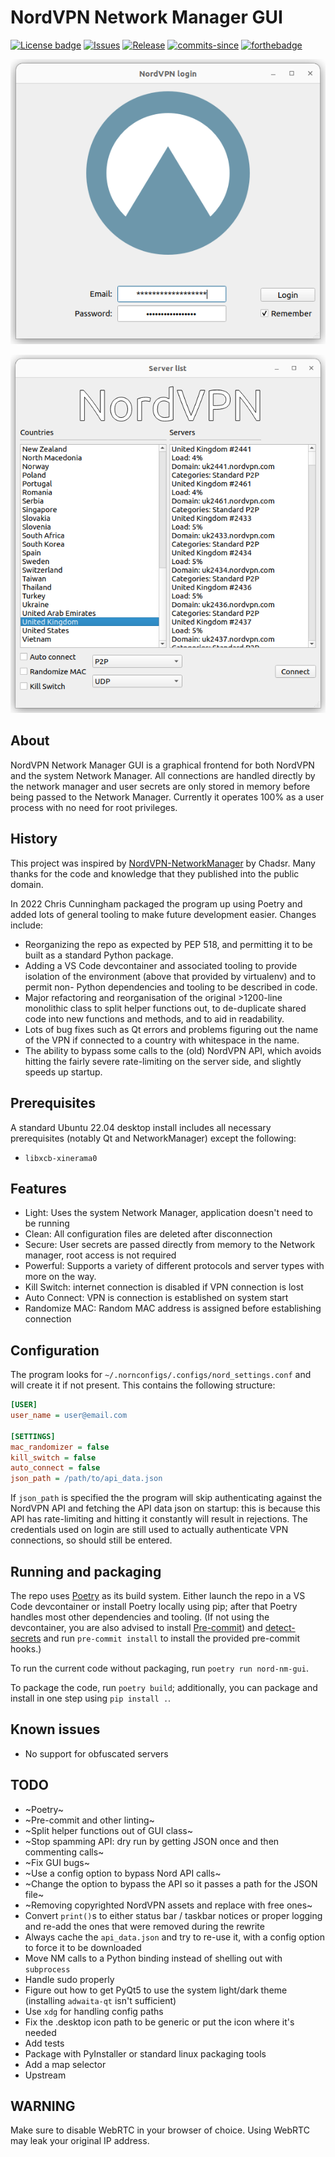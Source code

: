 # NordVPN Network Manager GUI

[![License badge](https://img.shields.io/github/license/vfosterm/NordVPN-NetworkManager-Gui?style=for-the-badge)](https://github.com/vfosterm/NordVPN-NetworkManager-Gui/blob/master/LICENSE)
[![Issues](https://img.shields.io/github/issues-closed/vfosterm/NordVPN-NetworkManager-Gui?style=for-the-badge)](https://github.com/vfosterm/NordVPN-NetworkManager-Gui/issues)
[![Release](https://img.shields.io/github/release/vfosterm/NordVPN-NetworkManager-Gui?style=for-the-badge)](https://github.com/vfosterm/NordVPN-NetworkManager-Gui/releases/latest)
[![commits-since](https://img.shields.io/github/commits-since/vfosterm/NordVPN-NetworkManager-Gui/latest?style=for-the-badge)](https://github.com/vfosterm/NordVPN-NetworkManager-Gui/commits/master)
[![forthebadge](https://forthebadge.com/images/badges/made-with-python.svg)](https://python.org)

![Login screen](nord_nm_gui/assets/login.png)

![Main screen](nord_nm_gui/assets/main.png)

## About

NordVPN Network Manager GUI is a graphical frontend for both NordVPN and the
system Network Manager. All connections are handled directly by the network
manager and user secrets are only stored in memory before being passed to the
Network Manager. Currently it operates 100% as a user process with no need for
root privileges.

## History

This project was inspired by
[NordVPN-NetworkManager](https://github.com/Chadsr/NordVPN-NetworkManager) by
Chadsr. Many thanks for the code and knowledge that they published into the
public domain.

In 2022 Chris Cunningham packaged the program up using Poetry and added lots of
general tooling to make future development easier. Changes include:

-   Reorganizing the repo as expected by PEP 518, and permitting it to be built
    as a standard Python package.
-   Adding a VS Code devcontainer and associated tooling to provide isolation
    of the environment (above that provided by virtualenv) and to permit non-
    Python dependencies and tooling to be described in code.
-   Major refactoring and reorganisation of the original >1200-line monolithic
    class to split helper functions out, to de-duplicate shared code into new
    functions and methods, and to aid in readability.
-   Lots of bug fixes such as Qt errors and problems figuring out the name of
    the VPN if connected to a country with whitespace in the name.
-   The ability to bypass some calls to the (old) NordVPN API, which avoids
    hitting the fairly severe rate-limiting on the server side, and slightly
    speeds up startup.

## Prerequisites

A standard Ubuntu 22.04 desktop install includes all necessary prerequisites
(notably Qt and NetworkManager) except the following:

-   `libxcb-xinerama0`

## Features

-   Light: Uses the system Network Manager, application doesn't need to be
    running
-   Clean: All configuration files are deleted after disconnection
-   Secure: User secrets are passed directly from memory to the Network
    manager, root access is not required
-   Powerful: Supports a variety of different protocols and server types with
    more on the way.
-   Kill Switch: internet connection is disabled if VPN connection is lost
-   Auto Connect: VPN is connection is established on system start
-   Randomize MAC: Random MAC address is assigned before establishing
    connection

## Configuration

The program looks for `~/.nornconfigs/.configs/nord_settings.conf` and will
create it if not present. This contains the following structure:

```cfg
[USER]
user_name = user@email.com

[SETTINGS]
mac_randomizer = false
kill_switch = false
auto_connect = false
json_path = /path/to/api_data.json
```

If `json_path` is specified the the program will skip authenticating against
the NordVPN API and fetching the API data json on startup: this is because this
API has rate-limiting and hitting it constantly will result in rejections. The
credentials used on login are still used to actually authenticate VPN
connections, so should still be entered.

## Running and packaging

The repo uses [Poetry](https://python-poetry.org/) as its build system. Either
launch the repo in a VS Code devcontainer or install Poetry locally using pip;
after that Poetry handles most other dependencies and tooling. (If not using
the devcontainer, you are also advised to install
[Pre-commit](https://pre-commit.com/)) and
[detect-secrets](https://github.com/Yelp/detect-secrets) and run
`pre-commit install` to install the provided pre-commit hooks.)

To run the current code without packaging, run `poetry run nord-nm-gui`.

To package the code, run `poetry build`; additionally, you can package and
install in one step using `pip install .`.

## Known issues

-   No support for obfuscated servers

## TODO

-   ~Poetry~
-   ~Pre-commit and other linting~
-   ~Split helper functions out of GUI class~
-   ~Stop spamming API: dry run by getting JSON once and then commenting calls~
-   ~Fix GUI bugs~
-   ~Use a config option to bypass Nord API calls~
-   ~Change the option to bypass the API so it passes a path for the JSON file~
-   ~Removing copyrighted NordVPN assets and replace with free ones~
-   Convert `print()`s to either status bar / taskbar notices or proper logging
    and re-add the ones that were removed during the rewrite
-   Always cache the `api_data.json` and try to re-use it, with a config option
    to force it to be downloaded
-   Move NM calls to a Python binding instead of shelling out with `subprocess`
-   Handle sudo properly
-   Figure out how to get PyQt5 to use the system light/dark theme (installing
    `adwaita-qt` isn't sufficient)
-   Use `xdg` for handling config paths
-   Fix the .desktop icon path to be generic or put the icon where it's needed
-   Add tests
-   Package with PyInstaller or standard linux packaging tools
-   Add a map selector
-   Upstream

## WARNING

Make sure to disable WebRTC in your browser of choice. Using WebRTC may leak
your original IP address.
